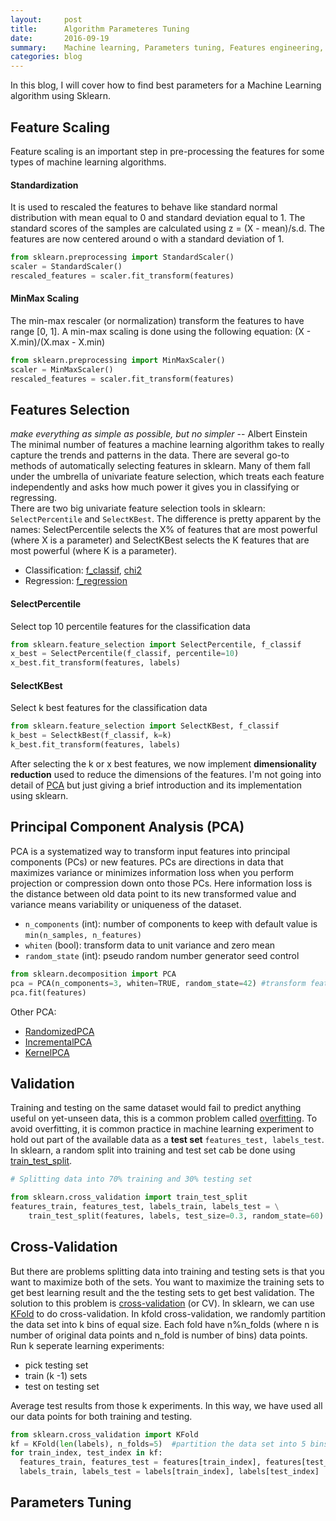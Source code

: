 ```yaml
---
layout:     post
title:      Algorithm Parameteres Tuning 
date:       2016-09-19
summary:    Machine learning, Parameters tuning, Features engineering, Evaluation metrices, Data visualization
categories: blog
---
```

In this blog, I will cover how to find best parameters for a Machine Learning algorithm using Sklearn.

## Feature Scaling
Feature scaling is an important step in pre-processing the features for some types of machine learning algorithms. 

#### Standardization
It is used to rescaled the features to behave like standard normal distribution with mean equal to 0 and standard deviation equal to 1. The standard scores of the samples are calculated using z = (X - mean)/s.d. The features are now centered around o with a standard deviation of 1.

```python
from sklearn.preprocessing import StandardScaler()
scaler = StandardScaler()
rescaled_features = scaler.fit_transform(features)
```
#### MinMax Scaling
The min-max rescaler (or normalization) transform the features to have range [0, 1]. A min-max scaling is done using the following equation: (X - X.min)/(X.max - X.min)

```python
from sklearn.preprocessing import MinMaxScaler()
scaler = MinMaxScaler()
rescaled_features = scaler.fit_transform(features)
```

## Features Selection

*make everything as simple as possible, but no simpler* -- Albert Einstein<br/>
The minimal number of features a machine learning algorithm takes to really capture the trends and patterns in the data.
There are several go-to methods of automatically selecting features in sklearn. Many of them fall under the umbrella of univariate feature selection, which treats each feature independently and asks how much power it gives you in classifying or regressing.<br/>
There are two big univariate feature selection tools in sklearn: ```SelectPercentile``` and ```SelectKBest```. The difference is pretty apparent by the names: SelectPercentile selects the X% of features that are most powerful (where X is a parameter) and SelectKBest selects the K features that are most powerful (where K is a parameter).

* Classification: [f_classif](http://scikit-learn.org/stable/modules/generated/sklearn.feature_selection.f_classif.html#sklearn.feature_selection.f_classif), [chi2](http://scikit-learn.org/stable/modules/generated/sklearn.feature_selection.chi2.html#sklearn.feature_selection.chi2)
* Regression: [f_regression](http://scikit-learn.org/stable/modules/generated/sklearn.feature_selection.f_regression.html#sklearn.feature_selection.f_regression)

#### SelectPercentile

Select top 10 percentile features for the classification data

```python
from sklearn.feature_selection import SelectPercentile, f_classif
x_best = SelectPercentile(f_classif, percentile=10)  
x_best.fit_transform(features, labels)
```

#### SelectKBest

Select k best features for the classification data

```python
from sklearn.feature_selection import SelectKBest, f_classif
k_best = SelectkBest(f_classif, k=k)  
k_best.fit_transform(features, labels)
```

After selecting the k or x best features, we now implement **dimensionality reduction**  used to reduce the dimensions of the features. I'm not going into detail of [PCA](http://scikit-learn.org/stable/modules/decomposition.html#pca) but just giving a brief introduction and its implementation using sklearn.
## Principal Component Analysis (PCA)
PCA is a systematized way to transform input features into principal components (PCs) or new features. PCs are directions in data that maximizes variance or minimizes information loss when you perform projection or compression down onto those PCs. Here information loss is the distance between old data point to its new transformed value and variance means variability or uniqueness of the dataset.

* ```n_components``` (int): number of components to keep with default value is ```min(n_samples, n_features)```
* ```whiten``` (bool): transform data to unit variance and zero mean
* ```random_state``` (int): pseudo random number generator seed control
```python
from sklearn.decomposition import PCA
pca = PCA(n_components=3, whiten=TRUE, random_state=42) #transform features to 3 new features
pca.fit(features)
```
Other PCA:
* [RandomizedPCA](http://scikit-learn.org/stable/modules/generated/sklearn.decomposition.RandomizedPCA.html#sklearn.decomposition.RandomizedPCA)
* [IncrementalPCA](http://scikit-learn.org/stable/modules/generated/sklearn.decomposition.IncrementalPCA.html#sklearn.decomposition.IncrementalPCA)
* [KernelPCA](http://scikit-learn.org/stable/modules/generated/sklearn.decomposition.KernelPCA.html#sklearn.decomposition.KernelPCA)

## Validation
Training and testing on the same dataset would fail to predict anything useful on yet-unseen data, this is a common problem called [overfitting](https://en.wikipedia.org/wiki/Overfitting). To avoid overfitting, it is common practice in machine learning experiment to hold out part of the available data as a **test set** ```features_test, labels_test```.<br/>
In sklearn, a random split into training and test set cab be done using [train_test_split](http://scikit-learn.org/stable/modules/generated/sklearn.cross_validation.train_test_split.html#sklearn.cross_validation.train_test_split).

```python
# Splitting data into 70% training and 30% testing set

from sklearn.cross_validation import train_test_split
features_train, features_test, labels_train, labels_test = \
    train_test_split(features, labels, test_size=0.3, random_state=60)
```

## Cross-Validation

But there are problems splitting data into training and testing sets is that you want to maximize both of the sets. You want to maximize the training sets to get best learning result and the the testing sets to get best validation. The solution to this problem is [cross-validation](https://en.wikipedia.org/wiki/Cross-validation_(statistics)) (or CV). In sklearn, we can use [KFold](http://scikit-learn.org/stable/modules/generated/sklearn.cross_validation.KFold.html) to do cross-validation. In kfold cross-validation, we randomly partition the data set into k bins of equal size. Each fold have n%n_folds (where n is number of original data points and n_fold is number of bins) data points.<br/>
Run k seperate learning experiments:
* pick testing set
* train (k -1) sets
* test on testing set

Average test results from those k experiments. In this way, we have used all our data points for both training and testing.

```python
from sklearn.cross_validation import KFold
kf = KFold(len(labels), n_folds=5)  #partition the data set into 5 bins
for train_index, test_index in kf:
  features_train, features_test = features[train_index], features[test_index]
  labels_train, labels_test = labels[train_index], labels[test_index]
```

## Parameters Tuning
